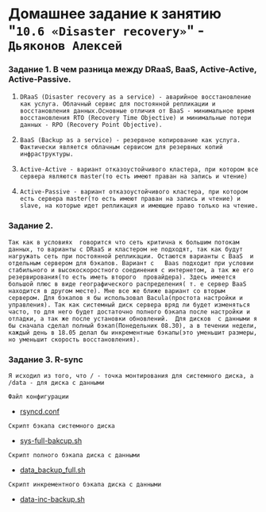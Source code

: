 # Домашнее задание к занятию "`10.6 «Disaster recovery»`" - `Дьяконов Алексей`

### Задание 1. В чем разница между  DRaaS, BaaS, Active-Active, Active-Passive.

1. `DRaaS (Disaster recovery as a service) - аварийное восстановление как услуга. Облачный сервис для постоянной репликации и восстановления данных.Основные отличия от BaaS - минимальное время восстановления RTO (Recovery Time Objective) и минимальные потери данных - RPO (Recovery Point Objective).`

2. `BaaS (Backup as a service) - резервное копирование как услуга. Фактически является облачным сервисом для резервных копий инфраструктуры.`

3. `Active-Active - вариант отказоустойчивого кластера, при котором все сервера являются master(то есть имеют праван на запись и чтение)`

4. `Active-Passive - вариант отказоустойчивого кластера, при котором есть сервера master(то есть имеют праван на запись и чтение) и slave, на которые идет репликация и имеющие право только на чтение.`

### Задание 2. 

` Так как в условиях  говорится что сеть критична к большим потокам данных, то варианты с DRaaS и кластером не подходят, так как будут нагружать сеть при постоянной репликации. Остаются варианты с BaaS  и отдельным сервером для бэкапов. Вариант с   Baas подходит при условии стабильного и высокоскоростного соединения с интернетом, а так же его резервирования(то есть иметь второго  провайдера). Здесь имеется большой плюс в виде географического распределения( т. е сервер BaaS  находится в другом месте). Мне все же ближе вариант со вторым сервером. Для бэкапов я бы использовал Bacula(простота настройки и управления). Так как системный диск сервера вряд ли будет изменяться часто, то для него будет достаточно полного бэкапа после настройки и отладки, а так же после установки обновлений.  Для дисков  с данными я бы сначала сделал полный бэкап(Понедельник 08.30), а в течении недели, каждый день в 18.05 делал бы инкрементные бэкапы(это уменьшит размеры, но уменьшит скорость восстановления). `


### Задание 3. R-sync

`Я исходил из того, что / - точка монтирования для системного диска, а /data - для диска с данными`

`Файл конфигурации`
-  [rsyncd.conf](./config/rsyncd.conf)

`Скрипт бэкапа системного диска`
-  [sys-full-bakcup.sh](./config/sys-full-bakcup.sh)

`Скрипт полного бэкапа диска с данными`
-  [data_backup_full.sh](./config/data_backup_full.sh)

`Скрипт инкрементного бэкапа диска с данными`
-  [data-inc-backup.sh](./config/data-inc-backup.sh)
